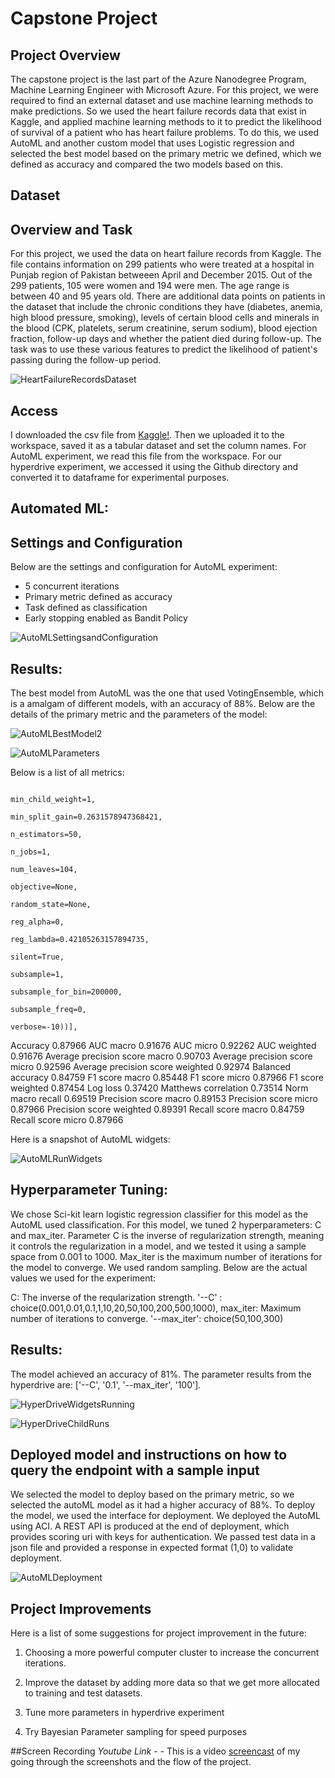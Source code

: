 # Capstone Project

## Project Overview

The capstone project is the last part of the Azure Nanodegree Program, Machine Learning Engineer with Microsoft Azure. For this project, we were required to find an external dataset and use machine learning methods to make predictions. So we used the heart failure records data that exist in Kaggle, and applied machine learning methods to it to predict the likelihood of survival of a patient who has heart failure problems. To do this, we used AutoML and another custom model that uses Logistic regression and selected the best model based on the primary metric we defined, which we defined as accuracy and compared the two models based on this. 

## Dataset

## Overview and Task

For this project, we used the data on heart failure records from Kaggle. The file contains information on 299 patients who were treated at a hospital in Punjab region of Pakistan betweeen April and December 2015. Out of the 299 patients, 105 were women and 194 were men. The age range is between 40 and 95 years old. There are additional data points on patients in the dataset that include the chronic conditions they have (diabetes, anemia, high blood pressure, smoking), levels of certain blood cells and minerals in the blood (CPK, platelets, serum creatinine, serum sodium), blood ejection fraction, follow-up days and whether the patient died during follow-up. The task was to use these various features to predict the likelihood of patient's passing during the follow-up period. 

![HeartFailureRecordsDataset](Images/HeartFailureRecordsDataset.png "Heart Failure Dataset")

## Access
I downloaded the csv file from [Kaggle!](https://www.kaggle.com/andrewmvd/heart-failure-clinical-data). Then we uploaded it to the workspace, saved it as a tabular dataset and set the column names. For AutoML experiment, we read this file from the workspace. For our hyperdrive experiment, we accessed it using the Github directory and converted it to dataframe for experimental purposes.

## Automated ML:
## Settings and Configuration

Below are the settings and configuration for AutoML experiment:

- 5 concurrent iterations
- Primary metric defined as accuracy
- Task defined as classification
- Early stopping enabled as Bandit Policy

![AutoMLSettingsandConfiguration](Images/AutoMLSettingsandConfiguration.png "AutoML Settings")

## Results:
The best model from AutoML was the one that used VotingEnsemble, which is a amalgam of different models, with an accuracy of 88%. Below are the details of the primary metric and the parameters of the model:

![AutoMLBestModel2](Images/AutoMLBestModel2.png "AutoML Best Model")

![AutoMLParameters](Images/AutoMLParameters.png "AutoML Parameters")

Below is a list of all metrics:

                                                                                                min_child_weight=1,
                                                                                                min_split_gain=0.2631578947368421,
                                                                                                n_estimators=50,
                                                                                                n_jobs=1,
                                                                                                num_leaves=104,
                                                                                                objective=None,
                                                                                                random_state=None,
                                                                                                reg_alpha=0,
                                                                                                reg_lambda=0.42105263157894735,
                                                                                                silent=True,
                                                                                                subsample=1,
                                                                                                subsample_for_bin=200000,
                                                                                                subsample_freq=0,
                                                                                                verbose=-10))],

Accuracy
0.87966
AUC macro
0.91676
AUC micro
0.92262
AUC weighted
0.91676
Average precision score macro
0.90703
Average precision score micro
0.92596
Average precision score weighted
0.92974
Balanced accuracy
0.84759
F1 score macro
0.85448
F1 score micro
0.87966
F1 score weighted
0.87454
Log loss
0.37420
Matthews correlation
0.73514
Norm macro recall
0.69519
Precision score macro
0.89153
Precision score micro
0.87966
Precision score weighted
0.89391
Recall score macro
0.84759
Recall score micro
0.87966

Here is a snapshot of AutoML widgets:

![AutoMLRunWidgets](Images/AutoMLRunWidgets.png "AutoML Run Dettails")

## Hyperparameter Tuning:
We chose Sci-kit learn logistic regression classifier for this model as the AutoML used classification. For this model, we tuned 2 hyperparameters: C and max_iter. Parameter C is the inverse of regularization strength, meaning it controls the regularization in a model, and we tested it using a sample space from 0.001 to 1000. Max_iter is the maximum number of iterations for the model to converge. We used random sampling. Below are the actual values we used for the experiment:

C: The inverse of the reqularization strength. '--C' : choice(0.001,0.01,0.1,1,10,20,50,100,200,500,1000),
max_iter: Maximum number of iterations to converge. '--max_iter': choice(50,100,300)

## Results:
The model achieved an accuracy of 81%. The parameter results from the hyperdrive are: ['--C', '0.1', '--max_iter', '100'].

![HyperDriveWidgetsRunning](Images/HyperDriveWidgetsRunning.png "HyperDrive Widgets")

![HyperDriveChildRuns](Images/HyperDriveChildRuns.png "HyperDrive Runs")

## Deployed model and instructions on how to query the endpoint with a sample input
We selected the model to deploy based on the primary metric, so we selected the autoML model as it had a higher accuracy of 88%. 
To deploy the model, we used the interface for deployment. We deployed the AutoML using ACI. A REST API is produced at the end of deployment, which provides scoring uri with keys for authentication. We passed test data in a json file and provided a response in expected format (1,0) to validate deployment.

![AutoMLDeployment](Images/AutoMLDeployment.png "AutoML Deployment")

## Project Improvements

Here is a list of some suggestions for project improvement in the future:

1) Choosing a more powerful computer cluster to increase the concurrent iterations.

2) Improve the dataset by adding more data so that we get more allocated to training and test datasets. 

3) Tune more parameters in hyperdrive experiment

4) Try Bayesian Parameter sampling for speed purposes


##Screen Recording
*Youtube Link* -  - This is a video [screencast](https://www.youtube.com/watch?v=umoGFVxqQRQ&feature=youtu.be) of my going through the screenshots and the flow of the project. 



